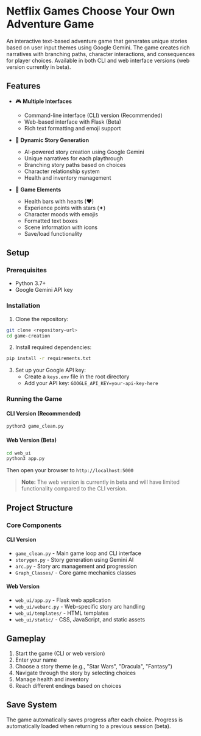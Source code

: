 # Netflix Games Choose Your Own Adventure Game

An interactive text-based adventure game that generates unique stories based on user input themes using Google Gemini. The game creates rich narratives with branching paths, character interactions, and consequences for player choices. Available in both CLI and web interface versions (web version currently in beta).

## Features

- 🎮 **Multiple Interfaces**
  - Command-line interface (CLI) version (Recommended)
  - Web-based interface with Flask (Beta)
  - Rich text formatting and emoji support

- 📖 **Dynamic Story Generation**
  - AI-powered story creation using Google Gemini
  - Unique narratives for each playthrough
  - Branching story paths based on choices
  - Character relationship system
  - Health and inventory management

- 🎯 **Game Elements**
  - Health bars with hearts (♥)
  - Experience points with stars (✦)
  - Character moods with emojis
  - Formatted text boxes
  - Scene information with icons
  - Save/load functionality

## Setup

### Prerequisites
- Python 3.7+
- Google Gemini API key

### Installation

1. Clone the repository:
```bash
git clone <repository-url>
cd game-creation
```

2. Install required dependencies:
```bash
pip install -r requirements.txt
```

3. Set up your Google API key:
   - Create a `keys.env` file in the root directory
   - Add your API key: `GOOGLE_API_KEY=your-api-key-here`

### Running the Game

#### CLI Version (Recommended)
```bash
python3 game_clean.py
```

#### Web Version (Beta)
```bash
cd web_ui
python3 app.py
```
Then open your browser to `http://localhost:5000`

> **Note:** The web version is currently in beta and will have limited functionality compared to the CLI version.

## Project Structure

### Core Components

#### CLI Version
- `game_clean.py` - Main game loop and CLI interface
- `storygen.py` - Story generation using Gemini AI
- `arc.py` - Story arc management and progression
- `Graph_Classes/` - Core game mechanics classes

#### Web Version
- `web_ui/app.py` - Flask web application
- `web_ui/webarc.py` - Web-specific story arc handling
- `web_ui/templates/` - HTML templates
- `web_ui/static/` - CSS, JavaScript, and static assets

## Gameplay

1. Start the game (CLI or web version)
2. Enter your name
3. Choose a story theme (e.g., "Star Wars", "Dracula", "Fantasy")
4. Navigate through the story by selecting choices
5. Manage health and inventory
6. Reach different endings based on choices

## Save System

The game automatically saves progress after each choice. Progress is automatically loaded when returning to a previous session (beta).
